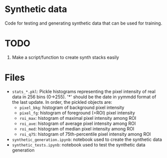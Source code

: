# Synthetic data
Code for testing and generating synthetic data that can be used for training.

# TODO
  1. Make a script/function to create synth stacks easily

# Files
  * `stats_*.pkl`: Pickle histograms representing the pixel intensity of real data in 256 bins (0->255). '*' should be the date in yymmdd format of the last update. In order, the pickled objects are:
    * `pixel_bkg`: histogram of background pixel intensity
    * `pixel_fg`: histogram of foreground (=ROI) pixel intensity
    * `roi_max`: histogram of maximal pixel intensity among ROI
    * `roi_ave`: histogram of average pixel intensity among ROI
    * `roi_med`: histogram of median pixel intensity among ROI
    * `roi_q75`: histogram of 75th-percentile pixel intensity among ROI
  * `synthetic_generation.ipynb`: notebook used to create the synthetic data
  * `synthetic_tests.ipynb`: notebook used to test the synthetic data generation
